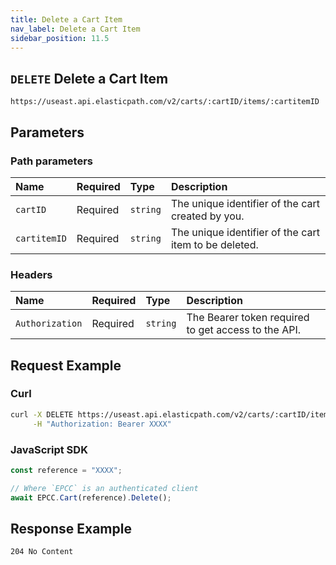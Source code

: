 ```yaml
---
title: Delete a Cart Item
nav_label: Delete a Cart Item
sidebar_position: 11.5
---
```


## `DELETE` Delete a Cart Item

```http
https://useast.api.elasticpath.com/v2/carts/:cartID/items/:cartitemID
```

## Parameters

### Path parameters

| Name        | Required | Type     | Description                              |
|:------------|:---------|:---------|:-----------------------------------------|
| `cartID` | Required | `string` | The unique identifier of the cart created by you. |
| `cartitemID` | Required | `string` | The unique identifier of the cart item to be deleted. |

### Headers

| Name            | Required | Type     | Description                          |
|:----------------|:---------|:---------|:-------------------------------------|
| `Authorization` | Required | `string` | The Bearer token required to get access to the API. |

## Request Example

### Curl

```bash
curl -X DELETE https://useast.api.elasticpath.com/v2/carts/:cartID/items/:cartitemID \
     -H "Authorization: Bearer XXXX"
```

### JavaScript SDK

```javascript
const reference = "XXXX";

// Where `EPCC` is an authenticated client
await EPCC.Cart(reference).Delete();
```

## Response Example

`204 No Content`
